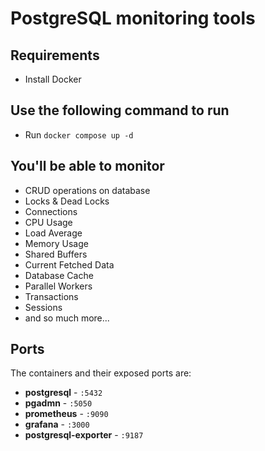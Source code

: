 # PostgreSQL monitoring tools

## Requirements
* Install Docker

## Use the following command to run
* Run `docker compose up -d`


## You'll be able to monitor  
* CRUD operations on database
* Locks & Dead Locks
* Connections
* CPU Usage
* Load Average
* Memory Usage
* Shared Buffers
* Current Fetched Data
* Database Cache
* Parallel Workers
* Transactions
* Sessions
* and so much more...
  

## Ports
The containers and their exposed ports are:

-   **postgresql** - `:5432`
-   **pgadmn** - `:5050`
-   **prometheus** - `:9090`
-   **grafana** - `:3000`
-   **postgresql-exporter** - `:9187`


